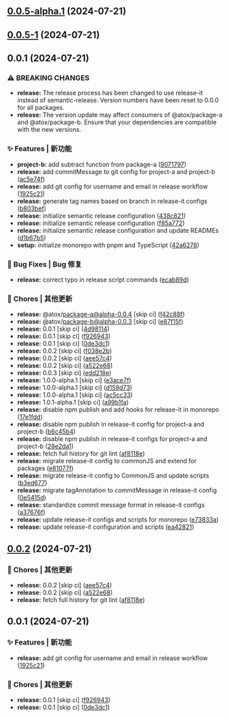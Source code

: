 

## [0.0.5-alpha.1](https://github.com/Katarina-W/template-monorepo/compare/0.0.5-alpha.0...0.0.5-alpha.1) (2024-07-21)

## [0.0.5-1](https://github.com/Katarina-W/template-monorepo/compare/0.0.5-0...0.0.5-1) (2024-07-21)

## 0.0.1 (2024-07-21)


### ⚠ BREAKING CHANGES

* **release:** The release process has been changed to use release-it instead of
semantic-release. Version numbers have been reset to 0.0.0 for all packages.
* **release:** The version update may affect consumers of @atox/package-a
and @atox/package-b. Ensure that your dependencies are compatible with the
new versions.

### ✨ Features | 新功能

* **project-b:** add subtract function from package-a ([9071797](https://github.com/Katarina-W/template-monorepo/commit/9071797b7307d7b5c04a573f03011218cd2bacd1))
* **release:** add commitMessage to git config for project-a and project-b ([ac5e74f](https://github.com/Katarina-W/template-monorepo/commit/ac5e74f73c728f7b7e5e821bf25b659b98036ebc))
* **release:** add git config for username and email in release workflow ([1925c21](https://github.com/Katarina-W/template-monorepo/commit/1925c21a664425b3851b6f7385da2989dc7d5cb7))
* **release:** generate tag names based on branch in release-it configs ([b803bef](https://github.com/Katarina-W/template-monorepo/commit/b803bef8fb896e3a48b4a1602e100486bc650d31))
* **release:** initialize semantic release configuration ([438c821](https://github.com/Katarina-W/template-monorepo/commit/438c821c91661b1cb2f67efc029d56d1228df822))
* **release:** initialize semantic release configuration ([f85a772](https://github.com/Katarina-W/template-monorepo/commit/f85a77281cb2019fd830087e1a7ee25f36b1f175))
* **release:** initialize semantic release configuration and update READMEs ([d1b67b5](https://github.com/Katarina-W/template-monorepo/commit/d1b67b54c91a2ac5035739e6ba79d14fe13ffe7c))
* **setup:** initialize monorepo with pnpm and TypeScript ([42a6278](https://github.com/Katarina-W/template-monorepo/commit/42a6278da0bb588556bc7acbb489c10c0ab72524))


### 🐛 Bug Fixes | Bug 修复

* **release:** correct typo in release script commands ([ecab89d](https://github.com/Katarina-W/template-monorepo/commit/ecab89dad96685d94223c9701964efcbedc7909e))


### 🔧 Chores | 其他更新

* **release:** @atox/package-a@alpha-0.0.4 [skip ci] ([f42c88f](https://github.com/Katarina-W/template-monorepo/commit/f42c88f111af07804476326a4019a0b2a6301d8d))
* **release:** @atox/package-b@alpha-0.0.3 [skip ci] ([e87f15f](https://github.com/Katarina-W/template-monorepo/commit/e87f15f8ee7aa6b63ffdc42a09b2bcc442eb0fad))
* **release:** 0.0.1 [skip ci] ([4d98114](https://github.com/Katarina-W/template-monorepo/commit/4d981148fed846fdf1f63a99a69dac3a3e9f6ae9))
* **release:** 0.0.1 [skip ci] ([f926943](https://github.com/Katarina-W/template-monorepo/commit/f9269434d7b455923553208dc77563e78acf4d97))
* **release:** 0.0.1 [skip ci] ([0de3dc1](https://github.com/Katarina-W/template-monorepo/commit/0de3dc14f48e39338f122f57519073282842a681))
* **release:** 0.0.2 [skip ci] ([f038e2b](https://github.com/Katarina-W/template-monorepo/commit/f038e2bf8baf7ccee1313b5d3e6155cbf76975e1))
* **release:** 0.0.2 [skip ci] ([aee57c4](https://github.com/Katarina-W/template-monorepo/commit/aee57c476d7f3133b2932adfe3c60107a94bf6b7))
* **release:** 0.0.2 [skip ci] ([a522e68](https://github.com/Katarina-W/template-monorepo/commit/a522e685b159cea1154624ced8dbe6c05f0dbac1))
* **release:** 0.0.3 [skip ci] ([edd218e](https://github.com/Katarina-W/template-monorepo/commit/edd218ebb5a9699f9a2802a21b6996ed5fe52aae))
* **release:** 1.0.0-alpha.1 [skip ci] ([e3ace7f](https://github.com/Katarina-W/template-monorepo/commit/e3ace7ffe8ed95e8f018e43b2d49652816dd766f))
* **release:** 1.0.0-alpha.1 [skip ci] ([d159d73](https://github.com/Katarina-W/template-monorepo/commit/d159d73076bed73332549eccde29d8accd38629e))
* **release:** 1.0.0-alpha.1 [skip ci] ([ac5cc33](https://github.com/Katarina-W/template-monorepo/commit/ac5cc3363a4a61e10e004c997a463e0e7e23d793))
* **release:** 1.0.1-alpha.1 [skip ci] ([a99b1fa](https://github.com/Katarina-W/template-monorepo/commit/a99b1fa84abdef71de72882407f64c588f2cd855))
* **release:** disable npm publish and add hooks for release-it in monorepo ([17e1fdd](https://github.com/Katarina-W/template-monorepo/commit/17e1fdd03b660d7602b41e063288ceabc88c453d))
* **release:** disable npm publish in release-it config for project-a and project-b ([b6c45b4](https://github.com/Katarina-W/template-monorepo/commit/b6c45b4f59bc1bdaf2a7fd018eb85038e38e6f9c))
* **release:** disable npm publish in release-it configs for project-a and project-b ([28e2da1](https://github.com/Katarina-W/template-monorepo/commit/28e2da181e72fdd5f7a552250f56b7f931d03bbc))
* **release:** fetch full history for git lint ([af8118e](https://github.com/Katarina-W/template-monorepo/commit/af8118eb4dd8b4420975800c6da55642e4721203))
* **release:** migrate release-it config to commonJS and extend for packages ([e81077f](https://github.com/Katarina-W/template-monorepo/commit/e81077fe161a55042ac8eda32988cb6214db8189))
* **release:** migrate release-it config to CommonJS and update scripts ([b3ed677](https://github.com/Katarina-W/template-monorepo/commit/b3ed6770fdd4b061f99234c4d5db9372b062a0ac))
* **release:** migrate tagAnnotation to commitMessage in release-it config ([0e5415d](https://github.com/Katarina-W/template-monorepo/commit/0e5415dc7d4eb75e4aa7a096e0b8dedf78943bff))
* **release:** standardize commit message format in release-it configs ([a37676f](https://github.com/Katarina-W/template-monorepo/commit/a37676f7b3203b71d169a3031266a12add92ce6b))
* **release:** update release-it configs and scripts for monorepo ([e73833a](https://github.com/Katarina-W/template-monorepo/commit/e73833a5d9d05a6a7d36663fea99005b69d5d756))
* **release:** update release-it configuration and scripts ([ea42821](https://github.com/Katarina-W/template-monorepo/commit/ea42821783796ee1288aef821a4cf4db4bffe44c))

## [0.0.2](https://github.com/Katarina-W/template-monorepo/compare/v0.0.1...v0.0.2) (2024-07-21)


### 🔧 Chores | 其他更新

* **release:** 0.0.2 [skip ci] ([aee57c4](https://github.com/Katarina-W/template-monorepo/commit/aee57c476d7f3133b2932adfe3c60107a94bf6b7))
* **release:** 0.0.2 [skip ci] ([a522e68](https://github.com/Katarina-W/template-monorepo/commit/a522e685b159cea1154624ced8dbe6c05f0dbac1))
* **release:** fetch full history for git lint ([af8118e](https://github.com/Katarina-W/template-monorepo/commit/af8118eb4dd8b4420975800c6da55642e4721203))

## 0.0.1 (2024-07-21)


### ✨ Features | 新功能

* **release:** add git config for username and email in release workflow ([1925c21](https://github.com/Katarina-W/template-monorepo/commit/1925c21a664425b3851b6f7385da2989dc7d5cb7))


### 🔧 Chores | 其他更新

* **release:** 0.0.1 [skip ci] ([f926943](https://github.com/Katarina-W/template-monorepo/commit/f9269434d7b455923553208dc77563e78acf4d97))
* **release:** 0.0.1 [skip ci] ([0de3dc1](https://github.com/Katarina-W/template-monorepo/commit/0de3dc14f48e39338f122f57519073282842a681))

